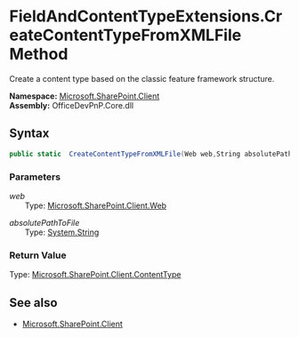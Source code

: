 # FieldAndContentTypeExtensions.CreateContentTypeFromXMLFile Method  
Create a content type based on the classic feature framework structure.  

**Namespace:** [Microsoft.SharePoint.Client](Microsoft.SharePoint.Client.md)  
**Assembly:** OfficeDevPnP.Core.dll  
## Syntax
```C#
public static  CreateContentTypeFromXMLFile(Web web,String absolutePathToFile)
```
### Parameters
*web*  
&emsp;&emsp;Type: [Microsoft.SharePoint.Client.Web](Microsoft.SharePoint.Client.Web.md) 
&emsp;&emsp;  
  
*absolutePathToFile*  
&emsp;&emsp;Type: [System.String](System.String.md) 
&emsp;&emsp;  
  
### Return Value
Type: [Microsoft.SharePoint.Client.ContentType](Microsoft.SharePoint.Client.ContentType.md)  

## See also
- [Microsoft.SharePoint.Client](Microsoft.SharePoint.Client.md)
